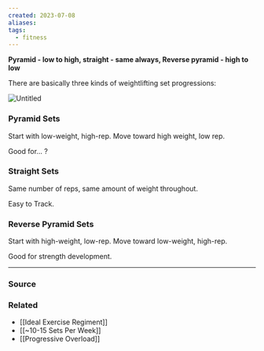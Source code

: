 ```yaml
---
created: 2023-07-08
aliases: 
tags:
  - fitness
---
```

**Pyramid - low to high, straight - same always, Reverse pyramid - high to low**

There are basically three kinds of weightlifting set progressions:

![Untitled](Untitled%2064.png)

### Pyramid Sets

Start with low-weight, high-rep. Move toward high weight, low rep.

Good for… ?

### Straight Sets

Same number of reps, same amount of weight throughout.

Easy to Track.

### Reverse Pyramid Sets

Start with high-weight, low-rep. Move toward low-weight, high-rep.

Good for strength development.

---

### Source

### Related
- [[Ideal Exercise Regiment]] 
- [[~10-15 Sets Per Week]]
- [[Progressive Overload]]